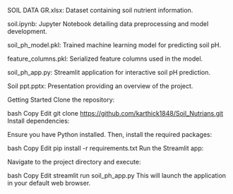 SOIL DATA GR.xlsx: Dataset containing soil nutrient information.​

soil.ipynb: Jupyter Notebook detailing data preprocessing and model development.​

soil_ph_model.pkl: Trained machine learning model for predicting soil pH.​

feature_columns.pkl: Serialized feature columns used in the model.​

soil_ph_app.py: Streamlit application for interactive soil pH prediction.​

Soil ppt.pptx: Presentation providing an overview of the project.​

Getting Started
Clone the repository:

bash
Copy
Edit
git clone https://github.com/karthick1848/Soil_Nutrians.git
Install dependencies:

Ensure you have Python installed. Then, install the required packages:

bash
Copy
Edit
pip install -r requirements.txt
Run the Streamlit app:

Navigate to the project directory and execute:

bash
Copy
Edit
streamlit run soil_ph_app.py
This will launch the application in your default web browser.
